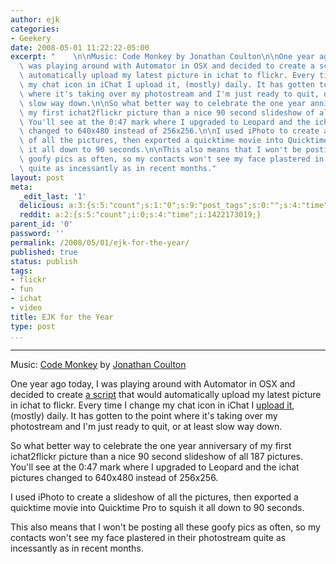 ```yaml
---
author: ejk
categories:
- Geekery
date: 2008-05-01 11:22:22-05:00
excerpt: "    \n\nMusic: Code Monkey by Jonathan Coulton\n\nOne year ago today, I\
  \ was playing around with Automator in OSX and decided to create a script that would\
  \ automatically upload my latest picture in ichat to flickr. Every time I change\
  \ my chat icon in iChat I upload it, (mostly) daily. It has gotten to the point\
  \ where it's taking over my photostream and I'm just ready to quit, or at least\
  \ slow way down.\n\nSo what better way to celebrate the one year anniversary of\
  \ my first ichat2flickr picture than a nice 90 second slideshow of all 187 pictures.\
  \ You'll see at the 0:47 mark where I upgraded to Leopard and the ichat pictures\
  \ changed to 640x480 instead of 256x256.\n\nI used iPhoto to create a slideshow\
  \ of all the pictures, then exported a quicktime movie into Quicktime Pro to squish\
  \ it all down to 90 seconds.\n\nThis also means that I won't be posting all these\
  \ goofy pics as often, so my contacts won't see my face plastered in their photostream\
  \ quite as incessantly as in recent months."
layout: post
meta:
  _edit_last: '1'
  delicious: a:3:{s:5:"count";s:1:"0";s:9:"post_tags";s:0:"";s:4:"time";s:10:"1270386598";}
  reddit: a:2:{s:5:"count";i:0;s:4:"time";i:1422173019;}
parent_id: '0'
password: ''
permalink: /2008/05/01/ejk-for-the-year/
published: true
status: publish
tags:
- flickr
- fun
- ichat
- video
title: EJK for the Year
type: post
...
```

---

Music: [Code Monkey](http://www.jonathancoulton.com/songdetails/Code%20Monkey) by [Jonathan Coulton](http://www.jonathancoulton.com/)

One year ago today, I was playing around with Automator in OSX and decided to create [a script](http://rhymeswithtoaster.com/ichat2flickr-automator-action) that would automatically upload my latest picture in ichat to flickr. Every time I change my chat icon in iChat I [upload it](http://flickr.com/photos/ejk/tags/ichat2flickr/), (mostly) daily. It has gotten to the point where it's taking over my photostream and I'm just ready to quit, or at least slow way down.

So what better way to celebrate the one year anniversary of my first ichat2flickr picture than a nice 90 second slideshow of all 187 pictures. You'll see at the 0:47 mark where I upgraded to Leopard and the ichat pictures changed to 640x480 instead of 256x256.

I used iPhoto to create a slideshow of all the pictures, then exported a quicktime movie into Quicktime Pro to squish it all down to 90 seconds.

This also means that I won't be posting all these goofy pics as often, so my contacts won't see my face plastered in their photostream quite as incessantly as in recent months.
